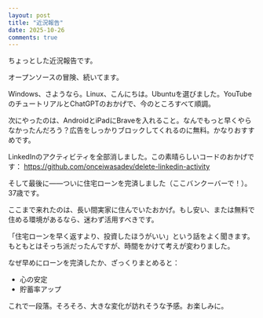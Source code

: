 ```yaml
---
layout: post
title: "近況報告"
date: 2025-10-26
comments: true
---
```


ちょっとした近況報告です。

オープンソースの冒険、続いてます。

Windows、さようなら。Linux、こんにちは。Ubuntuを選びました。YouTubeのチュートリアルとChatGPTのおかげで、今のところすべて順調。

次にやったのは、AndroidとiPadにBraveを入れること。なんでもっと早くやらなかったんだろう？広告をしっかりブロックしてくれるのに無料。かなりおすすめです。

LinkedInのアクティビティを全部消しました。この素晴らしいコードのおかげです： 
  <a href="https://github.com/onceiwasadev/delete-linkedin-activity" target="_blank" rel="noopener noreferrer">
    https://github.com/onceiwasadev/delete-linkedin-activity
  </a>

そして最後に——ついに住宅ローンを完済しました（ここバンクーバーで！）。37歳です。

ここまで来れたのは、長い間実家に住んでいたおかげ。もし安い、または無料で住める環境があるなら、迷わず活用すべきです。

「住宅ローンを早く返すより、投資したほうがいい」という話をよく聞きます。もともとはそっち派だったんですが、時間をかけて考えが変わりました。

なぜ早めにローンを完済したか、ざっくりまとめると：

<ul>
  <li>心の安定</li>
  <li>貯蓄率アップ</li>
</ul>

これで一段落。そろそろ、大きな変化が訪れそうな予感。お楽しみに。
